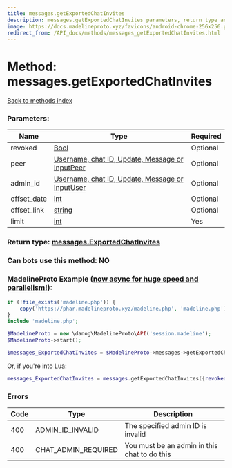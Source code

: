 ```yaml
---
title: messages.getExportedChatInvites
description: messages.getExportedChatInvites parameters, return type and example
image: https://docs.madelineproto.xyz/favicons/android-chrome-256x256.png
redirect_from: /API_docs/methods/messages_getExportedChatInvites.html
---
```

# Method: messages.getExportedChatInvites
[Back to methods index](index.md)



### Parameters:

| Name     |    Type       | Required |
|----------|---------------|----------|
|revoked|[Bool](../types/Bool.md) | Optional|
|peer|[Username, chat ID, Update, Message or InputPeer](../types/InputPeer.md) | Optional|
|admin\_id|[Username, chat ID, Update, Message or InputUser](../types/InputUser.md) | Optional|
|offset\_date|[int](../types/int.md) | Optional|
|offset\_link|[string](../types/string.md) | Optional|
|limit|[int](../types/int.md) | Yes|


### Return type: [messages.ExportedChatInvites](../types/messages.ExportedChatInvites.md)

### Can bots use this method: **NO**


### MadelineProto Example ([now async for huge speed and parallelism!](https://docs.madelineproto.xyz/docs/ASYNC.html)):


```php
if (!file_exists('madeline.php')) {
    copy('https://phar.madelineproto.xyz/madeline.php', 'madeline.php');
}
include 'madeline.php';

$MadelineProto = new \danog\MadelineProto\API('session.madeline');
$MadelineProto->start();

$messages_ExportedChatInvites = $MadelineProto->messages->getExportedChatInvites(['revoked' => Bool, 'peer' => InputPeer, 'admin_id' => InputUser, 'offset_date' => int, 'offset_link' => 'string', 'limit' => int, ]);
```

Or, if you're into Lua:

```lua
messages_ExportedChatInvites = messages.getExportedChatInvites({revoked=Bool, peer=InputPeer, admin_id=InputUser, offset_date=int, offset_link='string', limit=int, })
```

### Errors

| Code | Type     | Description   |
|------|----------|---------------|
|400|ADMIN_ID_INVALID|The specified admin ID is invalid|
|400|CHAT_ADMIN_REQUIRED|You must be an admin in this chat to do this|


